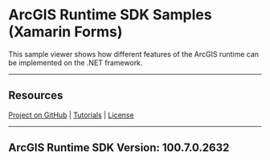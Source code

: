 ﻿# ArcGIS Runtime SDK Samples (Xamarin Forms)

This sample viewer shows how different features of the ArcGIS runtime can be implemented on the .NET framework. 

----

## Resources

[Project on GitHub](https://github.com/Esri/arcgis-runtime-samples-dotnet) | [Tutorials](https://developers.arcgis.com/labs/browse/?topic=any&product=NET) | [License](https://github.com/Esri/arcgis-runtime-samples-dotnet/blob/master/license.txt)

----

## ArcGIS Runtime SDK Version: 100.7.0.2632